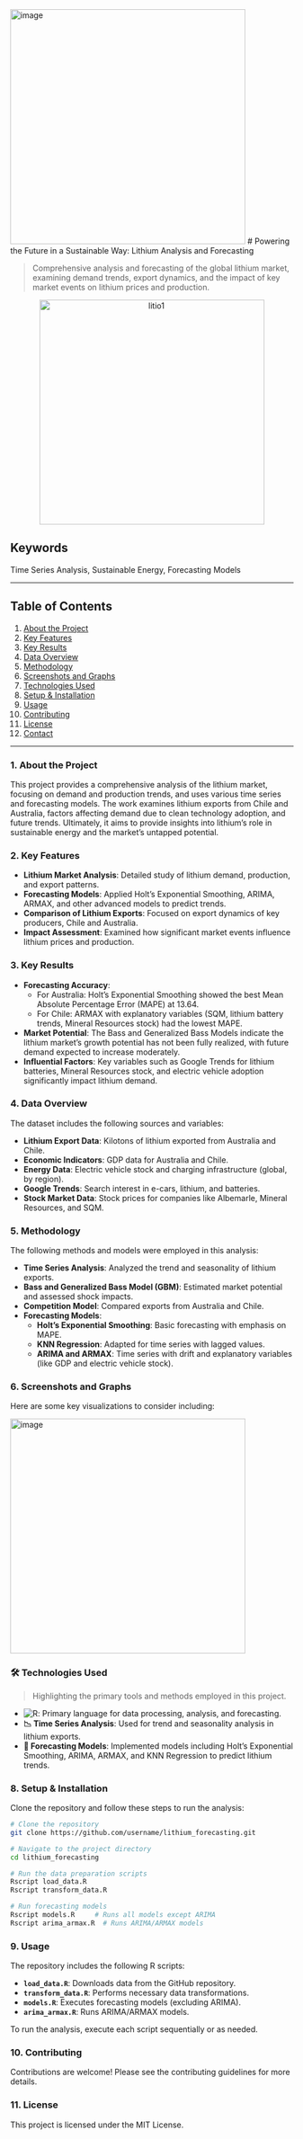 <img width="418" alt="image" src="https://github.com/user-attachments/assets/f57b7db5-4579-4563-b876-53834db83d85">
# Powering the Future in a Sustainable Way: Lithium Analysis and Forecasting

> Comprehensive analysis and forecasting of the global lithium market, examining demand trends, export dynamics, and the impact of key market events on lithium prices and production.

<p align="center">
<img src="https://github.com/alecruces/lithium_forecasting./assets/67338986/27f62b48-c5d0-4249-8773-fe1897fd3735" alt="litio1" style="width:400px;height:auto;"/>
</p>

## Keywords
Time Series Analysis, Sustainable Energy, Forecasting Models

---

## Table of Contents

1. [About the Project](#about-the-project)
2. [Key Features](#key-features)
3. [Key Results](#key-results)
4. [Data Overview](#data-overview)
5. [Methodology](#methodology)
6. [Screenshots and Graphs](#screenshots-and-graphs)
7. [Technologies Used](#technologies-used)
8. [Setup & Installation](#setup--installation)
9. [Usage](#usage)
10. [Contributing](#contributing)
11. [License](#license)
12. [Contact](#contact)

---

### 1. About the Project

This project provides a comprehensive analysis of the lithium market, focusing on demand and production trends, and uses various time series and forecasting models. The work examines lithium exports from Chile and Australia, factors affecting demand due to clean technology adoption, and future trends. Ultimately, it aims to provide insights into lithium’s role in sustainable energy and the market’s untapped potential.

### 2. Key Features

- **Lithium Market Analysis**: Detailed study of lithium demand, production, and export patterns.
- **Forecasting Models**: Applied Holt’s Exponential Smoothing, ARIMA, ARMAX, and other advanced models to predict trends.
- **Comparison of Lithium Exports**: Focused on export dynamics of key producers, Chile and Australia.
- **Impact Assessment**: Examined how significant market events influence lithium prices and production.

### 3. Key Results

- **Forecasting Accuracy**:
  - For Australia: Holt’s Exponential Smoothing showed the best Mean Absolute Percentage Error (MAPE) at 13.64.
  - For Chile: ARMAX with explanatory variables (SQM, lithium battery trends, Mineral Resources stock) had the lowest MAPE.
- **Market Potential**: The Bass and Generalized Bass Models indicate the lithium market’s growth potential has not been fully realized, with future demand expected to increase moderately.
- **Influential Factors**: Key variables such as Google Trends for lithium batteries, Mineral Resources stock, and electric vehicle adoption significantly impact lithium demand.

### 4. Data Overview

The dataset includes the following sources and variables:
- **Lithium Export Data**: Kilotons of lithium exported from Australia and Chile.
- **Economic Indicators**: GDP data for Australia and Chile.
- **Energy Data**: Electric vehicle stock and charging infrastructure (global, by region).
- **Google Trends**: Search interest in e-cars, lithium, and batteries.
- **Stock Market Data**: Stock prices for companies like Albemarle, Mineral Resources, and SQM.

### 5. Methodology

The following methods and models were employed in this analysis:

- **Time Series Analysis**: Analyzed the trend and seasonality of lithium exports.
- **Bass and Generalized Bass Model (GBM)**: Estimated market potential and assessed shock impacts.
- **Competition Model**: Compared exports from Australia and Chile.
- **Forecasting Models**:
  - **Holt’s Exponential Smoothing**: Basic forecasting with emphasis on MAPE.
  - **KNN Regression**: Adapted for time series with lagged values.
  - **ARIMA and ARMAX**: Time series with drift and explanatory variables (like GDP and electric vehicle stock).

### 6. Screenshots and Graphs

Here are some key visualizations to consider including:

<img width="418" alt="image" src="https://github.com/user-attachments/assets/c82a904a-c69b-41b8-81e7-a3de6ad3ffc9">


### 🛠️ Technologies Used

> Highlighting the primary tools and methods employed in this project.

- ![R](https://img.shields.io/badge/R-276DC3?style=for-the-badge&logo=r&logoColor=white): Primary language for data processing, analysis, and forecasting.
- **📉 Time Series Analysis**: Used for trend and seasonality analysis in lithium exports.
- **🔮 Forecasting Models**: Implemented models including Holt’s Exponential Smoothing, ARIMA, ARMAX, and KNN Regression to predict lithium trends.

### 8. Setup & Installation

Clone the repository and follow these steps to run the analysis:

```bash
# Clone the repository
git clone https://github.com/username/lithium_forecasting.git

# Navigate to the project directory
cd lithium_forecasting

# Run the data preparation scripts
Rscript load_data.R
Rscript transform_data.R

# Run forecasting models
Rscript models.R     # Runs all models except ARIMA
Rscript arima_armax.R  # Runs ARIMA/ARMAX models
```
### 9. Usage

The repository includes the following R scripts:

- **`load_data.R`**: Downloads data from the GitHub repository.
- **`transform_data.R`**: Performs necessary data transformations.
- **`models.R`**: Executes forecasting models (excluding ARIMA).
- **`arima_armax.R`**: Runs ARIMA/ARMAX models.

To run the analysis, execute each script sequentially or as needed.

### 10. Contributing

Contributions are welcome! Please see the contributing guidelines for more details.

### 11. License

This project is licensed under the MIT License.


